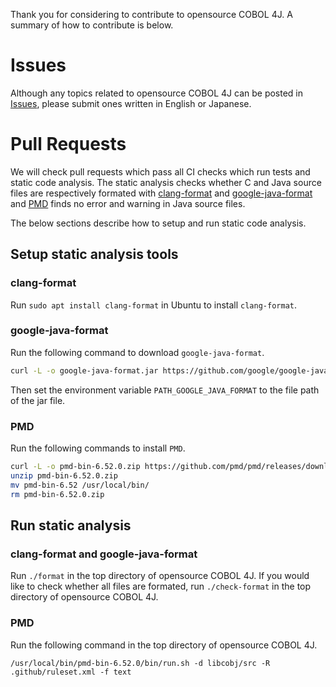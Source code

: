 Thank you for considering to contribute to opensource COBOL 4J.
A summary of how to contribute is below.

# Issues

Although any topics related to opensource COBOL 4J can be posted in [Issues](https://github.com/opensourcecobol/opensourcecobol4j/issues), please submit ones written in English or Japanese.

# Pull Requests

We will check pull requests which pass all CI checks which run tests and static code analysis.
The static analysis checks whether C and Java source files are respectively formated with [clang-format](https://clang.llvm.org/docs/ClangFormat.html) and [google-java-format](https://github.com/google/google-java-format) and [PMD](https://pmd.github.io/) finds no error and warning in Java source files.

The below sections describe how to setup and run static code analysis.

## Setup static analysis tools

### clang-format

Run `sudo apt install clang-format` in Ubuntu to install `clang-format`.

### google-java-format

Run the following command to download `google-java-format`.
```sh
curl -L -o google-java-format.jar https://github.com/google/google-java-format/releases/download/v1.15.0/google-java-format-1.15.0-all-deps.jar
```
Then set the environment variable `PATH_GOOGLE_JAVA_FORMAT` to the file path of the jar file.

### PMD

Run the following commands to install `PMD`.
```sh
curl -L -o pmd-bin-6.52.0.zip https://github.com/pmd/pmd/releases/download/pmd_releases%2F6.52.0/pmd-bin-6.52.0.zip
unzip pmd-bin-6.52.0.zip
mv pmd-bin-6.52 /usr/local/bin/
rm pmd-bin-6.52.0.zip
```

## Run static analysis

### clang-format and google-java-format

Run `./format` in the top directory of opensource COBOL 4J.
If you would like to check whether all files are formated, run `./check-format` in the top directory of opensource COBOL 4J.

### PMD

Run the following command in the top directory of opensource COBOL 4J.
```
/usr/local/bin/pmd-bin-6.52.0/bin/run.sh -d libcobj/src -R .github/ruleset.xml -f text
```
